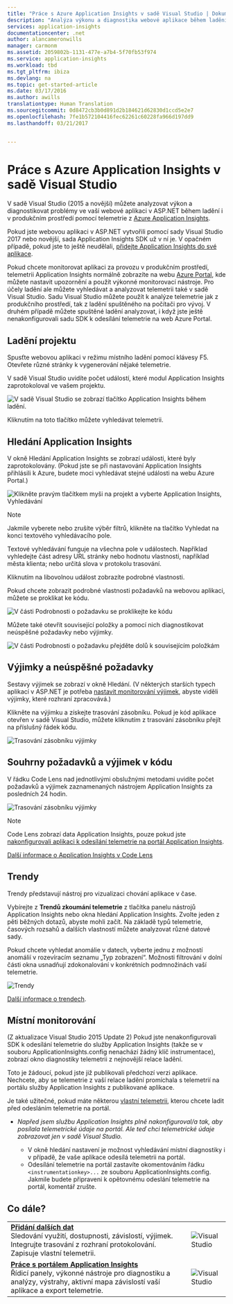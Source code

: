 ```yaml
---
title: "Práce s Azure Application Insights v sadě Visual Studio | Dokumentace Microsoftu"
description: "Analýza výkonu a diagnostika webové aplikace během ladění a v produkčním prostředí."
services: application-insights
documentationcenter: .net
author: alancameronwills
manager: carmonm
ms.assetid: 2059802b-1131-477e-a7b4-5f70fb53f974
ms.service: application-insights
ms.workload: tbd
ms.tgt_pltfrm: ibiza
ms.devlang: na
ms.topic: get-started-article
ms.date: 03/17/2016
ms.author: awills
translationtype: Human Translation
ms.sourcegitcommit: 0d8472cb3b0d891d2b184621d62830d1ccd5e2e7
ms.openlocfilehash: 7fe1b572104416fec62261c60228fa966d197dd9
ms.lasthandoff: 03/21/2017


---
```

# <a name="working-with-azure-application-insights-in-visual-studio"></a>Práce s Azure Application Insights v sadě Visual Studio
V sadě Visual Studio (2015 a novější) můžete analyzovat výkon a diagnostikovat problémy ve vaší webové aplikaci v ASP.NET během ladění i v produkčním prostředí pomocí telemetrie z [Azure Application Insights](app-insights-overview.md).

Pokud jste webovou aplikaci v ASP.NET vytvořili pomocí sady Visual Studio 2017 nebo novější, sada Application Insights SDK už v ní je. V opačném případě, pokud jste to ještě neudělali, [přidejte Application Insights do své aplikace](app-insights-asp-net.md).

Pokud chcete monitorovat aplikaci za provozu v produkčním prostředí, telemetrii Application Insights normálně zobrazíte na webu [Azure Portal](https://portal.azure.com), kde můžete nastavit upozornění a použít výkonné monitorovací nástroje. Pro účely ladění ale můžete vyhledávat a analyzovat telemetrii také v sadě Visual Studio. Sadu Visual Studio můžete použít k analýze telemetrie jak z produkčního prostředí, tak z ladění spuštěného na počítači pro vývoj. V druhém případě můžete spuštěné ladění analyzovat, i když jste ještě nenakonfigurovali sadu SDK k odesílání telemetrie na web Azure Portal. 

## <a name="run"></a> Ladění projektu
Spusťte webovou aplikaci v režimu místního ladění pomocí klávesy F5. Otevřete různé stránky k vygenerování nějaké telemetrie.

V sadě Visual Studio uvidíte počet událostí, které modul Application Insights zaprotokoloval ve vašem projektu.

![V sadě Visual Studio se zobrazí tlačítko Application Insights během ladění.](./media/app-insights-visual-studio/appinsights-09eventcount.png)

Kliknutím na toto tlačítko můžete vyhledávat telemetrii. 

## <a name="application-insights-search"></a>Hledání Application Insights
V okně Hledání Application Insights se zobrazí události, které byly zaprotokolovány. (Pokud jste se při nastavování Application Insights přihlásili k Azure, budete moci vyhledávat stejné události na webu Azure Portal.)

![Klikněte pravým tlačítkem myši na projekt a vyberte Application Insights, Vyhledávání](./media/app-insights-visual-studio/34.png)

> [!NOTE] 
> Jakmile vyberete nebo zrušíte výběr filtrů, klikněte na tlačítko Vyhledat na konci textového vyhledávacího pole.
>

Textové vyhledávání funguje na všechna pole v událostech. Například vyhledejte část adresy URL stránky nebo hodnotu vlastnosti, například města klienta; nebo určitá slova v protokolu trasování.

Kliknutím na libovolnou událost zobrazíte podrobné vlastnosti.

Pokud chcete zobrazit podrobné vlastnosti požadavků na webovou aplikaci, můžete se proklikat ke kódu.

![V části Podrobnosti o požadavku se proklikejte ke kódu](./media/app-insights-visual-studio/31.png)

Můžete také otevřít související položky a pomocí nich diagnostikovat neúspěšné požadavky nebo výjimky.

![V části Podrobnosti o požadavku přejděte dolů k souvisejícím položkám](./media/app-insights-visual-studio/41.png)

## <a name="exceptions-and-failed-requests"></a>Výjimky a neúspěšné požadavky
Sestavy výjimek se zobrazí v okně Hledání. (V některých starších typech aplikací v ASP.NET je potřeba [nastavit monitorování výjimek](app-insights-asp-net-exceptions.md), abyste viděli výjimky, které rozhraní zpracovává.)

Klikněte na výjimku a získejte trasování zásobníku. Pokud je kód aplikace otevřen v sadě Visual Studio, můžete kliknutím z trasování zásobníku přejít na příslušný řádek kódu.

![Trasování zásobníku výjimky](./media/app-insights-visual-studio/17.png)

## <a name="request-and-exception-summaries-in-the-code"></a>Souhrny požadavků a výjimek v kódu
V řádku Code Lens nad jednotlivými obslužnými metodami uvidíte počet požadavků a výjimek zaznamenaných nástrojem Application Insights za posledních 24 hodin.

![Trasování zásobníku výjimky](./media/app-insights-visual-studio/21.png)

> [!NOTE] 
> Code Lens zobrazí data Application Insights, pouze pokud jste [nakonfigurovali aplikaci k odesílání telemetrie na portál Application Insights](app-insights-asp-net.md).
>

[Další informace o Application Insights v Code Lens](app-insights-visual-studio-codelens.md)

## <a name="trends"></a>Trendy
Trendy představují nástroj pro vizualizaci chování aplikace v čase. 

Vybírejte z **Trendů zkoumání telemetrie** z tlačítka panelu nástrojů Application Insights nebo okna hledání Application Insights. Zvolte jeden z pěti běžných dotazů, abyste mohli začít. Na základě typů telemetrie, časových rozsahů a dalších vlastností můžete analyzovat různé datové sady. 

Pokud chcete vyhledat anomálie v datech, vyberte jednu z možností anomálií v rozevíracím seznamu „Typ zobrazení“. Možnosti filtrování v dolní části okna usnadňují zdokonalování v konkrétních podmnožinách vaší telemetrie.

![Trendy](./media/app-insights-visual-studio/51.png)

[Další informace o trendech](app-insights-visual-studio-trends.md).

## <a name="local-monitoring"></a>Místní monitorování
(Z aktualizace Visual Studio 2015 Update 2) Pokud jste nenakonfigurovali SDK k odesílání telemetrie do služby Application Insights (takže se v souboru ApplicationInsights.config nenachází žádný klíč instrumentace), zobrazí okno diagnostiky telemetrii z nejnovější relace ladění. 

Toto je žádoucí, pokud jste již publikovali předchozí verzi aplikace. Nechcete, aby se telemetrie z vaší relace ladění promíchala s telemetrií na portálu služby Application Insights z publikované aplikace.

Je také užitečné, pokud máte některou [vlastní telemetrii](app-insights-api-custom-events-metrics.md), kterou chcete ladit před odesláním telemetrie na portál.

* *Napřed jsem službu Application Insights plně nakonfiguroval/a tak, aby posílala telemetrické údaje na portál. Ale teď chci telemetrické údaje zobrazovat jen v sadě Visual Studio.*
  
  * V okně hledání nastavení je možnost vyhledávání místní diagnostiky i v případě, že vaše aplikace odesílá telemetrii na portál.
  * Odesílání telemetrie na portál zastavíte okomentováním řádku `<instrumentationkey>...` ze souboru ApplicationInsights.config. Jakmile budete připraveni k opětovnému odeslání telemetrie na portál, komentář zrušte.


## <a name="whats-next"></a>Co dále?
|  |  |
| --- | --- |
| **[Přidání dalších dat](app-insights-asp-net-more.md)**<br/>Sledování využití, dostupnosti, závislostí, výjimek. Integrujte trasování z rozhraní protokolování. Zapisuje vlastní telemetrii. |![Visual Studio](./media/app-insights-visual-studio/64.png) |
| **[Práce s portálem Application Insights](app-insights-dashboards.md)**<br/>Řídicí panely, výkonné nástroje pro diagnostiku a analýzy, výstrahy, aktivní mapa závislostí vaší aplikace a export telemetrie. |![Visual Studio](./media/app-insights-visual-studio/62.png) |


